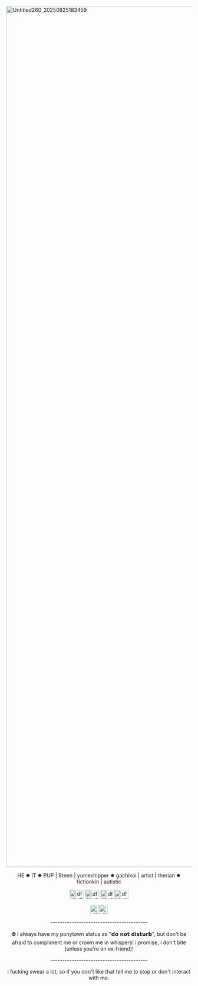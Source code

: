 <img width="3035" height="2336" alt="Untitled260_20250825183459" src="https://github.com/user-attachments/assets/22c584ab-6848-4069-9095-49a69119e67c" />
<p align="center"> HE ✸ IT ✸ PUP | 9teen | yumeshipper ✸ gachikoi | artist | therian ✸ fictionkin | autistic </p>
<p align="center"> <img width="38" height="24" alt="df12p7p-6cff94f0-b002-4de1-b987-b746a666ffc9" src="https://github.com/user-attachments/assets/0b8de917-6db3-4b4c-9f8a-dd1c5ab6e6f8" />
<img width="38" height="24" alt="df12p6n-9bc6f9b8-40b7-4d1c-9a95-cdf6d4822b98" src="https://github.com/user-attachments/assets/6f9e11b4-06c0-4a69-abde-7c289e987722" />
<img width="38" height="24" alt="df12p8l-aa9eda40-b4c6-4e70-90cd-92b181a2dfa1" src="https://github.com/user-attachments/assets/cf470588-ed23-49da-ad3c-5ad11c15fdbb" /><img width="38" height="24" alt="df12p61-da2ffa18-e55e-4772-82b4-d51d56e218c6" src="https://github.com/user-attachments/assets/f14a46ad-d963-4c78-a007-87e2648afda2" /> </p>
<p align="center"> <img width="24" height="24" alt="dfvoj2t-00a37a51-9f77-4363-b675-3dc2d96c7116" src="https://github.com/user-attachments/assets/217f521c-0991-4827-bdd6-19c538cbd477" /><img width="24" height="24" alt="dfvoj2g-cfd11de1-c790-4121-85a4-3da2c3de1498" src="https://github.com/user-attachments/assets/ec0450cf-388a-468f-9ba1-064fdd26d65f" /> </p>




<p align="center">----------------------------------------- </p>
<p align="center"> ⛔️ i always have my ponytown status as "𝗱𝗼 𝗻𝗼𝘁 𝗱𝗶𝘀𝘁𝘂𝗿𝗯", but don't be afraid to compliment me or crown me in whispers! i promise, i don't bite (unless you're an ex-friend)! </p> <p align="center">----------------------------------------- </p> 
<p align="center"> i fucking swear a lot, so if you don't like that tell me to stop or don't interact with me. </p>
